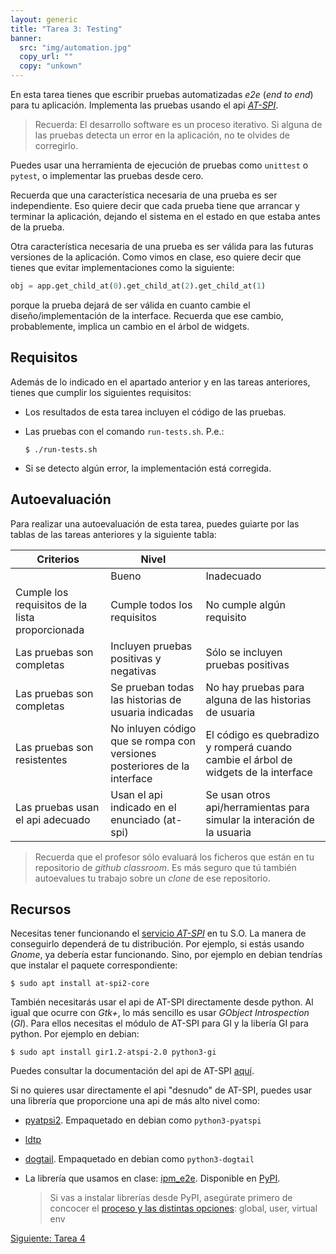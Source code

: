 ```yaml
---
layout: generic
title: "Tarea 3: Testing"
banner:
  src: "img/automation.jpg"
  copy_url: ""
  copy: "unkown"
---
```


En esta tarea tienes que escribir pruebas automatizadas _e2e_ (_end to
end_) para tu aplicación. Implementa las pruebas usando el api
[_AT-SPI_](https://en.wikipedia.org/wiki/Assistive_Technology_Service_Provider_Interface).

> Recuerda: El desarrollo software es un proceso iterativo. Si alguna
> de las pruebas detecta un error en la aplicación, no te olvides de
> corregirlo.

Puedes usar una herramienta de ejecución de pruebas como `unittest` o
`pytest`, o implementar las pruebas desde cero.

Recuerda que una característica necesaria de una prueba es ser
independiente. Eso quiere decir que cada prueba tiene que arrancar y
terminar la aplicación, dejando el sistema en el estado en que estaba
antes de la prueba.

Otra característica necesaria de una prueba es ser válida para las
futuras versiones de la aplicación. Como vimos en clase, eso quiere
decir que tienes que evitar implementaciones como la siguiente:

```python
obj = app.get_child_at(0).get_child_at(2).get_child_at(1)
```

porque la prueba dejará de ser válida en cuanto cambie el
diseño/implementación de la interface. Recuerda que ese cambio,
probablemente, implica un cambio en el árbol de widgets.


## Requisitos

Además de lo indicado en el apartado anterior y en las tareas
anteriores, tienes que cumplir los siguientes requisitos:

  - Los resultados de esta tarea incluyen el
    código de las pruebas.
	
  - Las pruebas con el comando `run-tests.sh`. P.e.:
  
    ```
	$ ./run-tests.sh
	```
	
  - Si se detecto algún error, la implementación está corregida.
  

## Autoevaluación

Para realizar una autoevaluación de esta tarea, puedes guiarte por las
tablas de las tareas anteriores y la siguiente tabla:


| Criterios | Nivel ||
|-----------| ----- |-|
|           |  Bueno | Inadecuado |
| Cumple los requisitos de la lista proporcionada | Cumple todos los requisitos | No cumple algún requisito |
| Las pruebas son completas | Incluyen pruebas positivas y negativas | Sólo se incluyen pruebas positivas |
| Las pruebas son completas | Se prueban todas las historias de usuaria indicadas | No hay pruebas para alguna de las historias de usuaria |
| Las pruebas son resistentes | No inluyen código que se rompa con versiones posteriores de la interface | El código es quebradizo y romperá cuando cambie el árbol de widgets de la interface |
| Las pruebas usan el api adecuado | Usan el api indicado en el enunciado (at-spi) | Se usan otros api/herramientas para simular la interación de la usuaria |


> Recuerda que el profesor sólo evaluará los ficheros que están en tu
> repositorio de _github classroom_. Es más seguro que tú también
> autoevalues tu trabajo sobre un _clone_ de ese repositorio.


## Recursos

Necesitas tener funcionando el [servicio
_AT-SPI_](https://www.freedesktop.org/wiki/Accessibility/AT-SPI2/) en
tu S.O. La manera de conseguirlo dependerá de tu distribución. Por
ejemplo, si estás usando _Gnome_, ya debería estar funcionando. Sino,
por ejemplo en debian tendrías que instalar el paquete correspondiente:

```
$ sudo apt install at-spi2-core
```

También necesitarás usar el api de AT-SPI directamente desde
python. Al igual que ocurre con _Gtk+_, lo más sencillo es usar
_GObject Introspection_ (_GI_). Para ellos necesitas el módulo de
AT-SPI para GI y la libería GI para python. Por ejemplo en debian:

```
$ sudo apt install gir1.2-atspi-2.0 python3-gi
```

Puedes consultar la documentación del api de AT-SPI
[aquí](https://lazka.github.io/pgi-docs/Atspi-2.0/index.html).

Si no quieres usar directamente el api "desnudo" de AT-SPI, puedes
usar una librería que proporcione una api de más alto nivel como:

  - [pyatpsi2](https://github.com/GNOME/pyatspi2). 
    Empaquetado en debian como `python3-pyatspi`
	
  - [ldtp](https://ldtp.freedesktop.org/wiki/)

  - [dogtail](https://gitlab.com/dogtail/dogtail). 
    Empaquetado en debian como `python3-dogtail`

  - La librería que usamos en clase: [ipm_e2e](https://github.com/cabrero/ipm_e2e). 
    Disponible en [PyPI](https://pypi.org/project/ipm-e2e/).
	
	> Si vas a instalar librerías desde PyPI, asegúrate primero de
	> concocer el [proceso y las distintas
	> opciones](https://packaging.python.org/tutorials/installing-packages/):
	> global, user, virtual env
  

<a href="{{page.url|baseUrl}}tarea_4" class="button big">Siguiente: Tarea 4</a>
